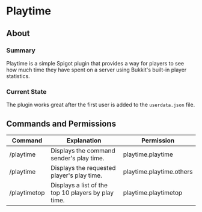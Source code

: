 # Playtime
## About
### Summary
Playtime is a simple Spigot plugin that provides a way for players to see how much time they have spent on a server using Bukkit's built-in player statistics.

### Current State
The plugin works great after the first user is added to the `userdata.json` file.

## Commands and Permissions
| Command | Explanation |Permission|
|---|---|---|
|/playtime|Displays the command sender's play time.|playtime.playtime|
|/playtime <user>|Displays the requested player's play time.|playtime.playtime.others|
|/playtimetop|Displays a list of the top 10 players by play time.|playtime.playtimetop|

